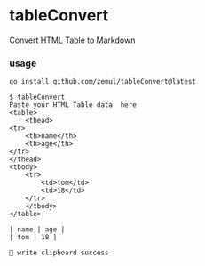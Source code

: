 # tableConvert
Convert HTML Table to Markdown

### usage
```
go install github.com/zemul/tableConvert@latest

$ tableConvert                   
Paste your HTML Table data  here
<table>
    <thead>
<tr>
    <th>name</th>
    <th>age</th>
</tr>
</thead>
<tbody>
    <tr>
        <td>tom</td>
        <td>18</td>
    </tr>
    </tbody>
</table>

| name | age |
| tom | 18 |

🍺 write clipboard success
```
